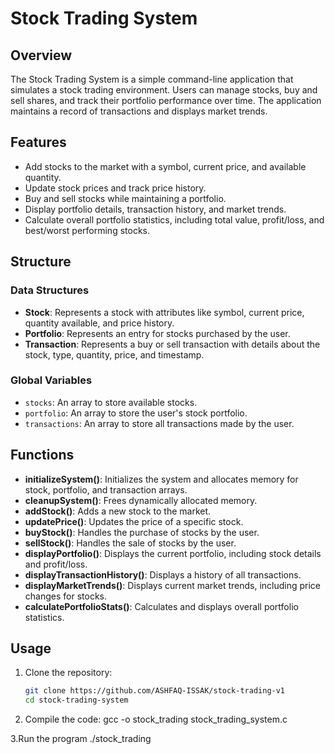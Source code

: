 # Stock Trading System

## Overview
The Stock Trading System is a simple command-line application that simulates a stock trading environment. Users can manage stocks, buy and sell shares, and track their portfolio performance over time. The application maintains a record of transactions and displays market trends.

## Features
- Add stocks to the market with a symbol, current price, and available quantity.
- Update stock prices and track price history.
- Buy and sell stocks while maintaining a portfolio.
- Display portfolio details, transaction history, and market trends.
- Calculate overall portfolio statistics, including total value, profit/loss, and best/worst performing stocks.

## Structure

### Data Structures
- **Stock**: Represents a stock with attributes like symbol, current price, quantity available, and price history.
- **Portfolio**: Represents an entry for stocks purchased by the user.
- **Transaction**: Represents a buy or sell transaction with details about the stock, type, quantity, price, and timestamp.

### Global Variables
- `stocks`: An array to store available stocks.
- `portfolio`: An array to store the user's stock portfolio.
- `transactions`: An array to store all transactions made by the user.

## Functions
- **initializeSystem()**: Initializes the system and allocates memory for stock, portfolio, and transaction arrays.
- **cleanupSystem()**: Frees dynamically allocated memory.
- **addStock()**: Adds a new stock to the market.
- **updatePrice()**: Updates the price of a specific stock.
- **buyStock()**: Handles the purchase of stocks by the user.
- **sellStock()**: Handles the sale of stocks by the user.
- **displayPortfolio()**: Displays the current portfolio, including stock details and profit/loss.
- **displayTransactionHistory()**: Displays a history of all transactions.
- **displayMarketTrends()**: Displays current market trends, including price changes for stocks.
- **calculatePortfolioStats()**: Calculates and displays overall portfolio statistics.

## Usage
1. Clone the repository:
   ```bash
   git clone https://github.com/ASHFAQ-ISSAK/stock-trading-v1
   cd stock-trading-system

2. Compile the code:
gcc -o stock_trading stock_trading_system.c

3.Run the program
./stock_trading
